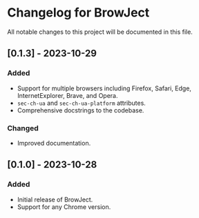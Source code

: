 # Changelog for BrowJect

All notable changes to this project will be documented in this file.


## [0.1.3] - 2023-10-29

### Added
- Support for multiple browsers including Firefox, Safari, Edge, InternetExplorer, Brave, and Opera.
- `sec-ch-ua` and `sec-ch-ua-platform` attributes.
- Comprehensive docstrings to the codebase.

### Changed
- Improved documentation.

## [0.1.0] - 2023-10-28

### Added
- Initial release of BrowJect.
- Support for any Chrome version.
